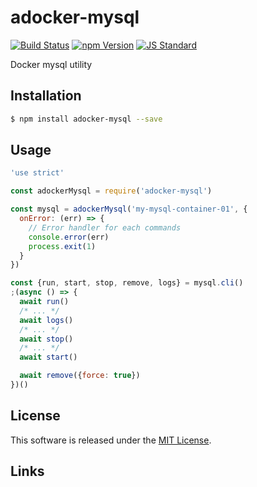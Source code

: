 adocker-mysql
==========

<!---
This file is generated by ape-tmpl. Do not update manually.
--->

<!-- Badge Start -->
<a name="badges"></a>

[![Build Status][bd_travis_shield_url]][bd_travis_url]
[![npm Version][bd_npm_shield_url]][bd_npm_url]
[![JS Standard][bd_standard_shield_url]][bd_standard_url]

[bd_repo_url]: https://github.com/a-labo/adocker-mysql
[bd_travis_url]: http://travis-ci.org/a-labo/adocker-mysql
[bd_travis_shield_url]: http://img.shields.io/travis/a-labo/adocker-mysql.svg?style=flat
[bd_travis_com_url]: http://travis-ci.com/a-labo/adocker-mysql
[bd_travis_com_shield_url]: https://api.travis-ci.com/a-labo/adocker-mysql.svg?token=
[bd_license_url]: https://github.com/a-labo/adocker-mysql/blob/master/LICENSE
[bd_codeclimate_url]: http://codeclimate.com/github/a-labo/adocker-mysql
[bd_codeclimate_shield_url]: http://img.shields.io/codeclimate/github/a-labo/adocker-mysql.svg?style=flat
[bd_codeclimate_coverage_shield_url]: http://img.shields.io/codeclimate/coverage/github/a-labo/adocker-mysql.svg?style=flat
[bd_gemnasium_url]: https://gemnasium.com/a-labo/adocker-mysql
[bd_gemnasium_shield_url]: https://gemnasium.com/a-labo/adocker-mysql.svg
[bd_npm_url]: http://www.npmjs.org/package/adocker-mysql
[bd_npm_shield_url]: http://img.shields.io/npm/v/adocker-mysql.svg?style=flat
[bd_standard_url]: http://standardjs.com/
[bd_standard_shield_url]: https://img.shields.io/badge/code%20style-standard-brightgreen.svg

<!-- Badge End -->


<!-- Description Start -->
<a name="description"></a>

Docker mysql utility

<!-- Description End -->


<!-- Overview Start -->
<a name="overview"></a>



<!-- Overview End -->


<!-- Sections Start -->
<a name="sections"></a>

<!-- Section from "doc/guides/01.Installation.md.hbs" Start -->

<a name="section-doc-guides-01-installation-md"></a>

Installation
-----

```bash
$ npm install adocker-mysql --save
```


<!-- Section from "doc/guides/01.Installation.md.hbs" End -->

<!-- Section from "doc/guides/02.Usage.md.hbs" Start -->

<a name="section-doc-guides-02-usage-md"></a>

Usage
---------

```javascript
'use strict'

const adockerMysql = require('adocker-mysql')

const mysql = adockerMysql('my-mysql-container-01', {
  onError: (err) => {
    // Error handler for each commands
    console.error(err)
    process.exit(1)
  }
})

const {run, start, stop, remove, logs} = mysql.cli()
;(async () => {
  await run()
  /* ... */
  await logs()
  /* ... */
  await stop()
  /* ... */
  await start()

  await remove({force: true})
})()

```


<!-- Section from "doc/guides/02.Usage.md.hbs" End -->


<!-- Sections Start -->


<!-- LICENSE Start -->
<a name="license"></a>

License
-------
This software is released under the [MIT License](https://github.com/a-labo/adocker-mysql/blob/master/LICENSE).

<!-- LICENSE End -->


<!-- Links Start -->
<a name="links"></a>

Links
------



<!-- Links End -->
